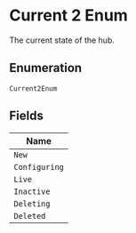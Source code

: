 
# Current 2 Enum

The current state of the hub.

## Enumeration

`Current2Enum`

## Fields

| Name |
|  --- |
| `New` |
| `Configuring` |
| `Live` |
| `Inactive` |
| `Deleting` |
| `Deleted` |

